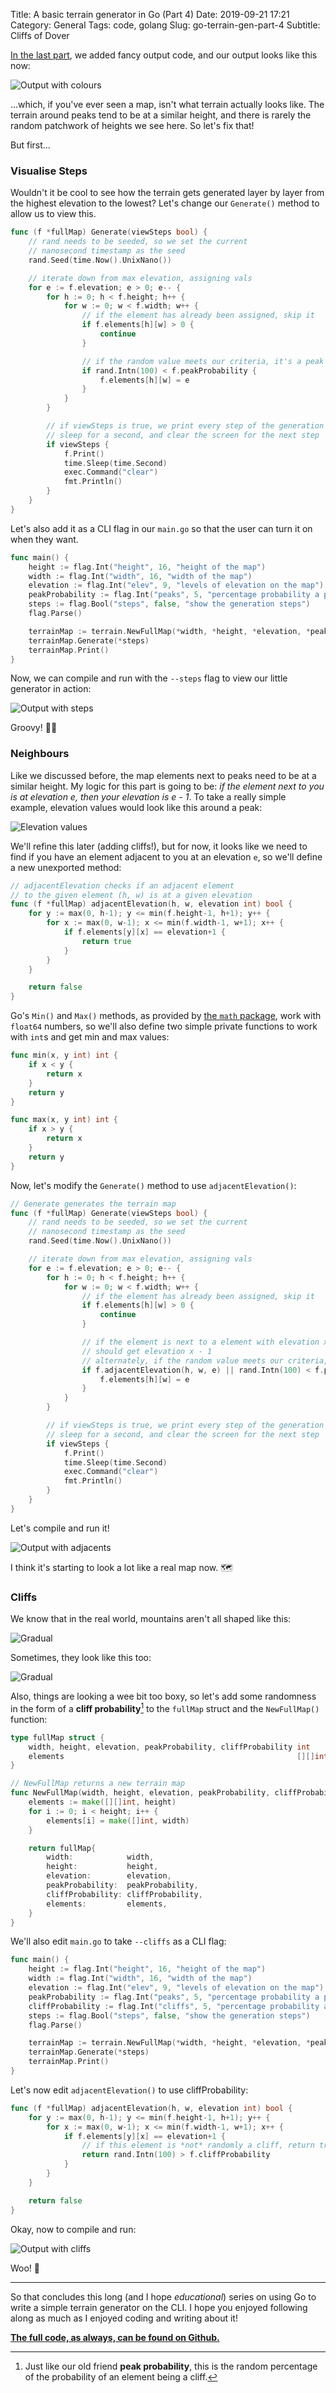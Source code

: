 Title: A basic terrain generator in Go (Part 4)
Date: 2019-09-21 17:21
Category: General
Tags: code, golang
Slug: go-terrain-gen-part-4
Subtitle: Cliffs of Dover

[In the last part][1], we added fancy output code, and our output looks like
this now:

![Output with colours]({filename}/images/go-terrain-gen/p4-output-initial.png)

...which, if you've ever seen a map, isn't what terrain actually looks like.
The terrain around peaks tend to be at a similar height, and there is rarely
the random patchwork of heights we see here. So let's fix that!

But first...

### Visualise Steps

Wouldn't it be cool to see how the terrain gets generated layer by layer
from the highest elevation to the lowest? Let's change our `Generate()`
method to allow us to view this.

```go
func (f *fullMap) Generate(viewSteps bool) {
	// rand needs to be seeded, so we set the current
	// nanosecond timestamp as the seed
	rand.Seed(time.Now().UnixNano())

	// iterate down from max elevation, assigning vals
	for e := f.elevation; e > 0; e-- {
		for h := 0; h < f.height; h++ {
			for w := 0; w < f.width; w++ {
				// if the element has already been assigned, skip it
				if f.elements[h][w] > 0 {
					continue
				}

				// if the random value meets our criteria, it's a peak
				if rand.Intn(100) < f.peakProbability {
					f.elements[h][w] = e
				}
			}
		}

		// if viewSteps is true, we print every step of the generation process,
		// sleep for a second, and clear the screen for the next step
		if viewSteps {
			f.Print()
			time.Sleep(time.Second)
			exec.Command("clear")
			fmt.Println()
		}
	}
}
```

Let's also add it as a CLI flag in our `main.go` so that the user can
turn it on when they want.

```go
func main() {
	height := flag.Int("height", 16, "height of the map")
	width := flag.Int("width", 16, "width of the map")
	elevation := flag.Int("elev", 9, "levels of elevation on the map")
	peakProbability := flag.Int("peaks", 5, "percentage probability a peak will randomly appear")
	steps := flag.Bool("steps", false, "show the generation steps")
	flag.Parse()

	terrainMap := terrain.NewFullMap(*width, *height, *elevation, *peakProbability)
	terrainMap.Generate(*steps)
	terrainMap.Print()
}
```

Now, we can compile and run with the `--steps` flag to view our little
generator in action:

![Output with steps]({filename}/images/go-terrain-gen/p4-output-steps.gif)

Groovy! 💃🏽

### Neighbours

Like we discussed before, the map elements next to peaks need to be at a similar
height. My logic for this part is going to be: _if the element next to you is at
elevation e, then your elevation is e - 1_. To take a really simple example,
elevation values would look like this around a peak:

![Elevation values]({filename}/images/go-terrain-gen/p4-elevation-values.png)

We'll refine this later (adding cliffs!), but for now, it looks like we need to
find if you have an element adjacent to you at an elevation `e`, so we'll define
a new unexported method:

```go
// adjacentElevation checks if an adjacent element
// to the given element (h, w) is at a given elevation
func (f *fullMap) adjacentElevation(h, w, elevation int) bool {
	for y := max(0, h-1); y <= min(f.height-1, h+1); y++ {
		for x := max(0, w-1); x <= min(f.width-1, w+1); x++ {
			if f.elements[y][x] == elevation+1 {
				return true
			}
		}
	}

	return false
}
```

Go's `Min()` and `Max()` methods, as provided by [the `math` package][2], work with
`float64` numbers, so we'll also define two simple private functions to work with
`int`s and get min and max values:

```go
func min(x, y int) int {
	if x < y {
		return x
	}
	return y
}

func max(x, y int) int {
	if x > y {
		return x
	}
	return y
}
```

Now, let's modify the `Generate()` method to use `adjacentElevation()`:

```go
// Generate generates the terrain map
func (f *fullMap) Generate(viewSteps bool) {
	// rand needs to be seeded, so we set the current
	// nanosecond timestamp as the seed
	rand.Seed(time.Now().UnixNano())

	// iterate down from max elevation, assigning vals
	for e := f.elevation; e > 0; e-- {
		for h := 0; h < f.height; h++ {
			for w := 0; w < f.width; w++ {
				// if the element has already been assigned, skip it
				if f.elements[h][w] > 0 {
					continue
				}

				// if the element is next to a element with elevation x, it
				// should get elevation x - 1
				// alternately, if the random value meets our criteria, it's a peak
				if f.adjacentElevation(h, w, e) || rand.Intn(100) < f.peakProbability {
					f.elements[h][w] = e
				}
			}
		}

		// if viewSteps is true, we print every step of the generation process,
		// sleep for a second, and clear the screen for the next step
		if viewSteps {
			f.Print()
			time.Sleep(time.Second)
			exec.Command("clear")
			fmt.Println()
		}
	}
}
```

Let's compile and run it!

![Output with adjacents]({filename}/images/go-terrain-gen/p4-output-with-adjacent.gif)

I think it's starting to look a lot like a real map now. 🗺

### Cliffs

We know that in the real world, mountains aren't all shaped like this:

![Gradual]({filename}/images/go-terrain-gen/p4-gradual.png)

Sometimes, they look like this too:

![Gradual]({filename}/images/go-terrain-gen/p4-cliff.png)

Also, things are looking a wee bit too boxy, so let's add some randomness in the
form of a **cliff probability**[^1] to the `fullMap` struct and the `NewFullMap()`
function:

```go
type fullMap struct {
	width, height, elevation, peakProbability, cliffProbability int
	elements                                                    [][]int
}

// NewFullMap returns a new terrain map
func NewFullMap(width, height, elevation, peakProbability, cliffProbability int) fullMap {
	elements := make([][]int, height)
	for i := 0; i < height; i++ {
		elements[i] = make([]int, width)
	}

	return fullMap{
		width:            width,
		height:           height,
		elevation:        elevation,
		peakProbability:  peakProbability,
		cliffProbability: cliffProbability,
		elements:         elements,
	}
}
```

We'll also edit `main.go` to take `--cliffs` as a CLI flag:

```go
func main() {
	height := flag.Int("height", 16, "height of the map")
	width := flag.Int("width", 16, "width of the map")
	elevation := flag.Int("elev", 9, "levels of elevation on the map")
	peakProbability := flag.Int("peaks", 5, "percentage probability a peak will randomly appear")
	cliffProbability := flag.Int("cliffs", 5, "percentage probability a cliff will randomly appear")
	steps := flag.Bool("steps", false, "show the generation steps")
	flag.Parse()

	terrainMap := terrain.NewFullMap(*width, *height, *elevation, *peakProbability, *cliffProbability)
	terrainMap.Generate(*steps)
	terrainMap.Print()
}
```

Let's now edit `adjacentElevation()` to use cliffProbability:

```go
func (f *fullMap) adjacentElevation(h, w, elevation int) bool {
	for y := max(0, h-1); y <= min(f.height-1, h+1); y++ {
		for x := max(0, w-1); x <= min(f.width-1, w+1); x++ {
			if f.elements[y][x] == elevation+1 {
				// if this element is *not* randomly a cliff, return true
				return rand.Intn(100) > f.cliffProbability
			}
		}
	}

	return false
}
```

Okay, now to compile and run:

![Output with cliffs]({filename}/images/go-terrain-gen/p4-output-cliffs.png)

Woo! 🥂

---

So that concludes this long (and I hope _educational_) series on using
Go to write a simple terrain generator on the CLI. I hope you enjoyed
following along as much as I enjoyed coding and writing about it!

[**The full code, as always, can be found on Github.**][3]

[^1]: Just like our old friend **peak probability**, this is the random percentage
of the probability of an element being a cliff.

[1]: {filename}/go-terrain-gen-part-3.md
[2]: https://golang.org/pkg/math/
[3]: https://github.com/janithl/go-terrain-gen/tree/master/part4
